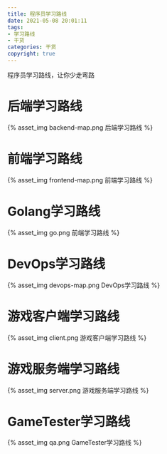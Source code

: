```yaml
---
title: 程序员学习路线
date: 2021-05-08 20:01:11
tags:
- 学习路线
- 干货
categories: 干货
copyright: true
---
```


程序员学习路线，让你少走弯路

<!-- more -->
# 后端学习路线
{% asset_img backend-map.png 后端学习路线 %}
# 前端学习路线
{% asset_img frontend-map.png 前端学习路线 %}
# Golang学习路线
{% asset_img go.png 前端学习路线 %}
# DevOps学习路线
{% asset_img devops-map.png DevOps学习路线 %}
# 游戏客户端学习路线
{% asset_img client.png 游戏客户端学习路线 %}
# 游戏服务端学习路线
{% asset_img server.png 游戏服务端学习路线 %}
# GameTester学习路线
{% asset_img qa.png GameTester学习路线 %}